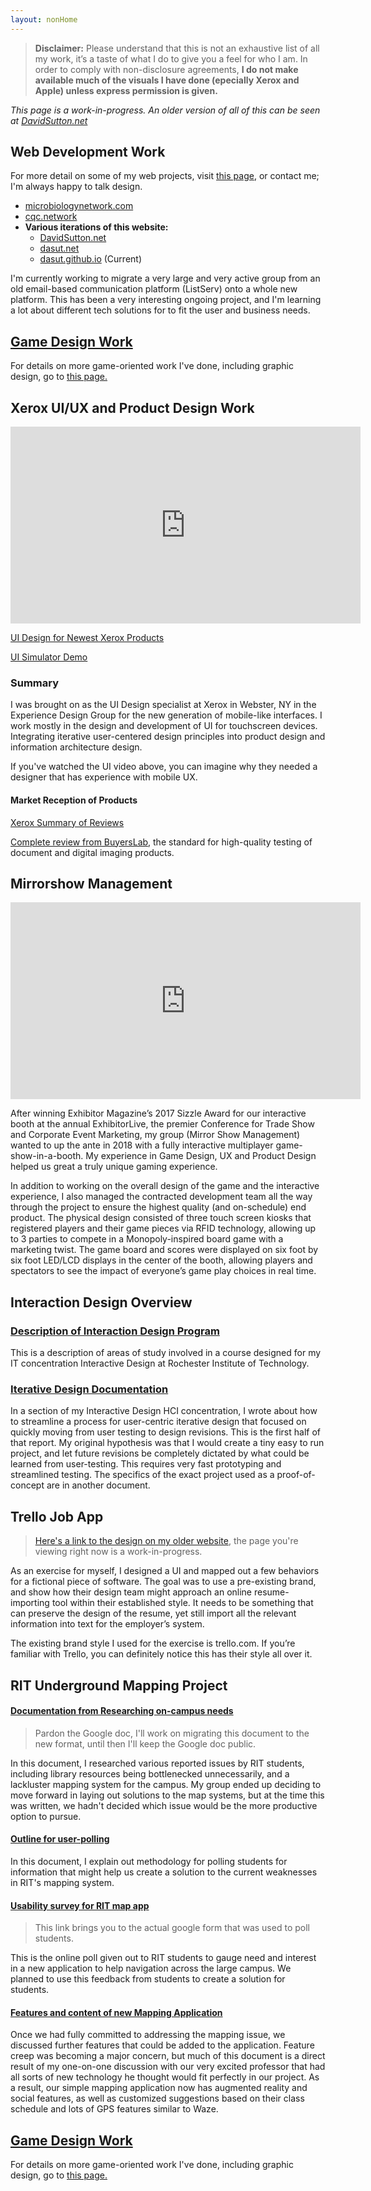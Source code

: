 ```yaml
---
layout: nonHome
---
```


>**Disclaimer:** Please understand that this is not an exhaustive list of all my work, it’s a taste of what I do to give you a feel for who I am. In order to comply with non-disclosure agreements, __I do not make available much of the visuals I have done (epecially Xerox and Apple) unless express permission is given.__

*This page is a work-in-progress. An older version of all of this can be seen at [DavidSutton.net](http://DavidSutton.net)*

## Web Development Work 

For more detail on some of my web projects, visit [this page](webDevelopment), or contact me; I'm always happy to talk design.

- [microbiologynetwork.com](http://microbiologynetwork.com)
- [cqc.network](https://cqc.network) 
- **Various iterations of this website:**
  - [DavidSutton.net](https://DavidSutton.net)
  - [dasut.net](https://dasut.net)
  - [dasut.github.io](dasut.github.io) (Current)
 
I'm currently working to migrate a very large and very active group from an old email-based communication platform (ListServ) onto a whole new platform. This has been a very interesting ongoing project, and I'm learning a lot about different tech solutions for to fit the user and business needs.
 
## [Game Design Work](games)
For details on more game-oriented work I've done, including graphic design, go to [this page.](games)


## Xerox UI/UX and Product Design Work


<iframe width="560" height="315" src="https://www.youtube.com/embed/0Z9Kk2Rfu_A" frameborder="0" allowfullscreen></iframe>

[UI Design for Newest Xerox Products](https://www.xerox.com/en-us/connectkey/touchscreen-interface)

[UI Simulator Demo](http://a400.g.akamai.net/7/400/5566/v0001/xerox.download.akamai.com/5566/VersaLinkSIM/index.htm)

### Summary

I was brought on as the UI Design specialist at Xerox in Webster, NY in the Experience Design Group for the new generation of mobile-like interfaces. I work mostly in the design and development of UI for touchscreen devices. Integrating iterative user-centered design principles into product design and information architecture design.

If you've watched the UI video above, you can imagine why they needed a designer that has experience with mobile UX.

#### Market Reception of Products

[Xerox Summary of Reviews](http://connect.blogs.xerox.com/2017/02/28/the-reviews-are-in-and-theyre-winners/)

[Complete review from BuyersLab](https://www.buyerslab.com/News/Industry-News/2016/November/New-Xerox-Color-Printer-and-MFP-for-Small-Offices), the standard for high-quality testing of document and digital imaging products.

## Mirrorshow Management

<iframe width="560" height="315" src="https://www.youtube.com/embed/6Si2fIms97g" frameborder="0" allowfullscreen></iframe>

After winning Exhibitor Magazine’s 2017 Sizzle Award for our interactive booth at the annual ExhibitorLive, the premier Conference for Trade Show and Corporate Event Marketing, my group (Mirror Show Management) wanted to up the ante in 2018 with a fully interactive multiplayer game-show-in-a-booth. My experience in Game Design, UX  and Product Design helped us great a truly unique gaming experience.

In addition to working on the overall design of the game and the interactive experience, I also managed the contracted development team all the way through the project to ensure the highest quality (and on-schedule) end product. The physical design consisted of three touch screen kiosks that registered players and their game pieces via RFID technology, allowing up to 3 parties to compete in a Monopoly-inspired board game with a marketing twist. The game board and scores were displayed on six foot by six foot LED/LCD displays in the center of the booth, allowing players and spectators to see the impact of everyone’s game play choices in real time.

## Interaction Design Overview

### [Description of Interaction Design Program](/IndStudyNotes.html)

This is a description of areas of study involved in a course designed for my IT concentration Interactive Design at Rochester Institute of Technology.

### [Iterative Design Documentation](IDgeneral)

In a section of my Interactive Design HCI concentration, I wrote about how to streamline a process for user-centric iterative design that focused on quickly moving from user testing to design revisions. This is the first half of that report.
My original hypothesis was that I would create a tiny easy to run project, and let future revisions be completely dictated by what could be learned from user-testing. This requires very fast prototyping and streamlined testing.
The specifics of the exact project used as a proof-of-concept are in another document.

## Trello Job App

>[Here's a link to the design on my older website](http://www.davidsutton.net/portfolio/trello-resume-importer/), the page you're viewing right now is a work-in-progress.

As an exercise for myself, I designed a UI and mapped out a few behaviors for a fictional piece of software. The goal was to use a pre-existing brand, and show how their design team might approach an online resume-importing tool within their established style. It needs to be something that can preserve the design of the resume, yet still import all the relevant information into text for the employer’s system.

The existing brand style I used for the exercise is trello.com. If you’re familiar with Trello, you can definitely notice this has their style all over it.

## RIT Underground Mapping Project

#### [Documentation from Researching on-campus needs](https://docs.google.com/document/d/18Bosf_Ilz7tFD7B4myXvuxNiSJYXsjUlr8NCyIDbcoY/edit)

>Pardon the Google doc, I'll work on migrating this document to the new format, until then I'll keep the Google doc public.

In this document, I researched various reported issues by RIT students, including library resources being bottlenecked unnecessarily, and a lackluster mapping system for the campus.
My group ended up deciding to move forward in laying out solutions to the map systems, but at the time this was written, we hadn't decided which issue would be the more productive option to pursue.

#### [Outline for user-polling](pollingMethods)

In this document, I explain out methodology for polling students for information that might help us create a solution to the current weaknesses in RIT's mapping system.

#### [Usability survey for RIT map app](https://docs.google.com/forms/d/1plCUeQVDPoAPtTW9m6r_X8RClBjKlRSPq1SRBxuFCP0/edit)

>This link brings you to the actual google form that was used to poll students.

This is the online poll given out to RIT students to gauge need and interest in a new application to help navigation across the large campus. We planned to use this feedback from students to create a solution for students.

#### [Features and content of new Mapping Application](/MapAppDocs)
Once we had fully committed to addressing the mapping issue, we discussed further features that could be added to the application. Feature creep was becoming a major concern, but much of this document is a direct result of my one-on-one discussion with our very excited professor that had all sorts of new technology he thought would fit perfectly in our project. As a result, our simple mapping application now has augmented reality and social features, as well as customized suggestions based on their class schedule and lots of GPS features similar to Waze.

## [Game Design Work](games)
For details on more game-oriented work I've done, including graphic design, go to [this page.](games)
